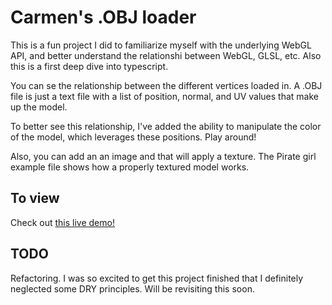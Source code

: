 # Carmen's .OBJ loader

This is a fun project I did to familiarize myself with the underlying WebGL API, and better understand the relationshi between WebGL, GLSL, etc. Also this is a first deep dive into typescript.

You can se the relationship between the different vertices loaded in. A .OBJ file is just a text file with a list of position, normal, and UV values that make up the model. 

To better see this relationship, I've added the ability to manipulate the color of the model, which leverages these positions. Play around!

Also, you can add an an image and that will apply a texture. The Pirate girl example file shows how a properly textured model works.

## To view
Check out [this live demo!](https://ccincotti3.github.io/webgl_obj_loader/)

## TODO
Refactoring. I was so excited to get this project finished that I definitely neglected some DRY principles. Will be revisiting this soon.
